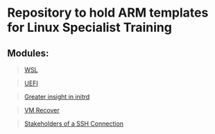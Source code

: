# Repository to hold  ARM templates for Linux Specialist Training

## Modules:

> [WSL](https://github.com/mitchcr/ONEVM/tree/main/WSL)

> [UEFI](https://github.com/mitchr/ONEVM/tree/main/UEFI) 

> [Greater insight in initrd](https://github.com/mitchcr/ONEVM/tree/main/Initrd)

> [VM Recover](https://github.com/mitchcr/ONEVM/tree/main/VMRecover)

> [Stakeholders of a SSH Connection](https://github.com/mitchcr/ONEVM/tree/main/StakeholdersOfASSHConnection)
